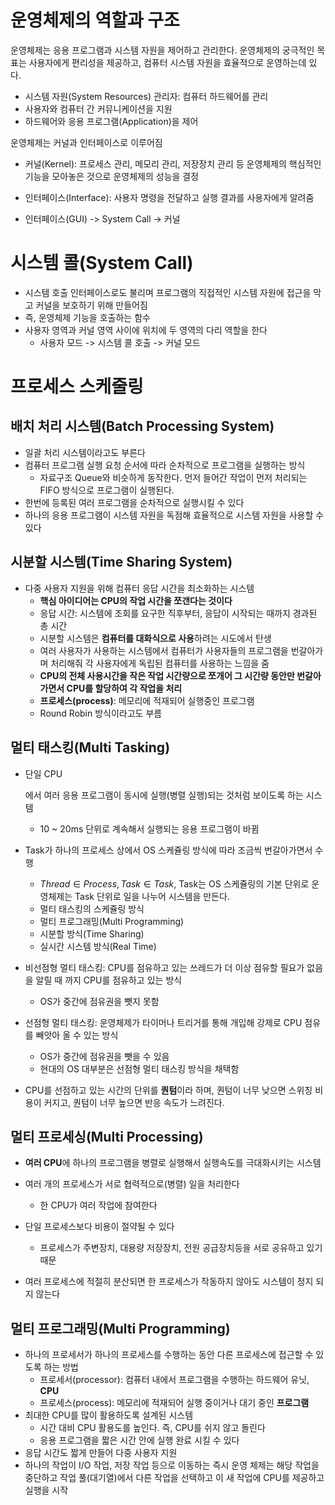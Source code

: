 # 운영체제의 역할과 구조

운영체제는 응용 프로그램과 시스템 자원을 제어하고 관리한다. 운영체제의 궁극적인 목표는 사용자에게 편리성을 제공하고, 컴퓨터 시스템 자원을 효율적으로 운영하는데 있다.

- 시스템 자원(System Resources) 관리자: 컴퓨터 하드웨어를 관리
- 사용자와 컴퓨터 간 커뮤니케이션을 지원
- 하드웨어와 응용 프로그램(Application)을 제어

운영체제는 커널과 인터페이스로 이루어짐

- 커널(Kernel): 프로세스 관리, 메모리 관리, 저장장치 관리 등 운영체제의 핵심적인 기능을 모아놓은 것으로 운영체제의 성능을 결정
- 인터페이스(Interface): 사용자 명령을 전달하고 실행 결과를 사용자에게 알려줌

- 인터페이스(GUI) -> System Call -> 커널

# 시스템 콜(System Call)

- 시스템 호출 인터페이스로도 불리며 프로그램의 직접적인 시스템 자원에 접근을 막고 커널을 보호하기 위해 만들어짐
- 즉, 운영체제 기능을 호출하는 함수
- 사용자 영역과 커널 영역 사이에 위치에 두 영역의 다리 역할을 한다
  - 사용자 모드 -> 시스템 콜 호출 -> 커널 모드

# 프로세스 스케줄링

## 배치 처리 시스템(Batch Processing System)

- 일괄 처리 시스템이라고도 부른다
- 컴퓨터 프로그램 실행 요청 순서에 따라 순차적으로 프로그램을 실행하는 방식
  - 자료구조 Queue와 비슷하게 동작한다. 먼저 들어간 작업이 먼저 처리되는 FIFO 방식으로 프로그램이 실행된다.
- 한번에 등록된 여러 프로그램을 순차적으로 실행시킬 수 있다
- 하나의 응용 프로그램이 시스템 자원을 독점해 효율적으로 시스템 자원을 사용할 수 있다

## 시분할 시스템(Time Sharing System)

- 다중 사용자 지원을 위해 컴퓨터 응답 시간을 최소화하는 시스템
  - **핵심 아이디어는 CPU의 작업 시간을 쪼갠다는 것이다**
  - 응답 시간: 시스템에 조회를 요구한 직후부터, 응답이 시작되는 때까지 경과된 총 시간
  - 시분할 시스템은 **컴퓨터를 대화식으로 사용**하려는 시도에서 탄생
  - 여러 사용자가 사용하는 시스템에서 컴퓨터가 사용자들의 프로그램을 번갈아가며 처리해줘 각 사용자에게 독립된 컴퓨터를 사용하는 느낌을 줌
  - **CPU의 전체 사용시간을 작은 작업 시간량으로 쪼개어 그 시간량 동안만 번갈아가면서 CPU를 할당하여 각 작업을 처리**
  - **프로세스(process)**: 메모리에 적재되어 실행중인 프로그램
  - Round Robin 방식이라고도 부름

## 멀티 태스킹(Multi Tasking)

- 단일 CPU

  에서 여러 응용 프로그램이 동시에 실행(병렬 실행)되는 것처럼 보이도록 하는 시스템

  - 10 ~ 20ms 단위로 계속해서 실행되는 응용 프로그램이 바뀜

- Task가 하나의 프로세스 상에서 OS 스케쥴링 방식에 따라 조금씩 번갈아가면서 수행

  - $Thread \in Process, Task \in Task$, Task는 OS 스케쥴링의 기본 단위로 운영체제는 Task 단위로 일을 나누어 시스템을 만든다.
  - 멀티 태스킹의 스케쥴링 방식
  - 멀티 프로그래밍(Multi Programming)
  - 시분할 방식(Time Sharing)
  - 실시간 시스템 방식(Real Time)

- 비선점형 멀티 태스킹: CPU를 점유하고 있는 쓰레드가 더 이상 점유할 필요가 없음을 알릴 때 까지 CPU를 점유하고 있는 방식

  - OS가 중간에 점유권을 뺏지 못함

- 선점형 멀티 태스킹: 운영체제가 타이머나 트리거를 통해 개입해 강제로 CPU 점유를 빼앗아 올 수 있는 방식

  - OS가 중간에 점유권을 뺏을 수 있음
  - 현대의 OS 대부분은 선점형 멀티 태스킹 방식을 채택함

- CPU를 선점하고 있는 시간의 단위를 **퀀텀**이라 하며, 퀀텀이 너무 낮으면 스위칭 비용이 커지고, 퀀텀이 너무 높으면 반응 속도가 느려진다.

## 멀티 프로세싱(Multi Processing)

- **여러 CPU**에 하나의 프로그램을 병렬로 실행해서 실행속도를 극대화시키는 시스템
- 여러 개의 프로세스가 서로 협력적으로(병렬) 일을 처리한다
  - 한 CPU가 여러 작업에 참여한다

- 단일 프로세스보다 비용이 절약될 수 있다
  - 프로세스가 주변장치, 대용량 저장장치, 전원 공급장치등을 서로 공유하고 있기 때문
- 여러 프로세스에 적절히 분산되면 한 프로세스가 작동하지 않아도 시스템이 정지 되지 않는다

## 멀티 프로그래밍(Multi Programming)

- 하나의 프로세서가 하나의 프로세스를 수행하는 동안 다른 프로세스에 접근할 수 있도록 하는 방법
  - 프로세서(processor): 컴퓨터 내에서 프로그램을 수행하는 하드웨어 유닛, **CPU**
  - 프로세스(process): 메모리에 적재되어 실행 중이거나 대기 중인 **프로그램**
- 최대한 CPU를 많이 활용하도록 설계된 시스템
  - 시간 대비 CPU 활용도를 높인다. 즉, CPU를 쉬지 않고 돌린다
  - 응용 프로그램을 짧은 시간 안에 실행 완료 시킬 수 있다
- 응답 시간도 짧게 만들어 다중 사용자 지원
- 하나의 작업이 I/O 작업, 저장 작업 등으로 이동하는 즉시 운영 체제는 해당 작업을 중단하고 작업 풀(대기열)에서 다른 작업을 선택하고 이 새 작업에 CPU를 제공하고 실행을 시작